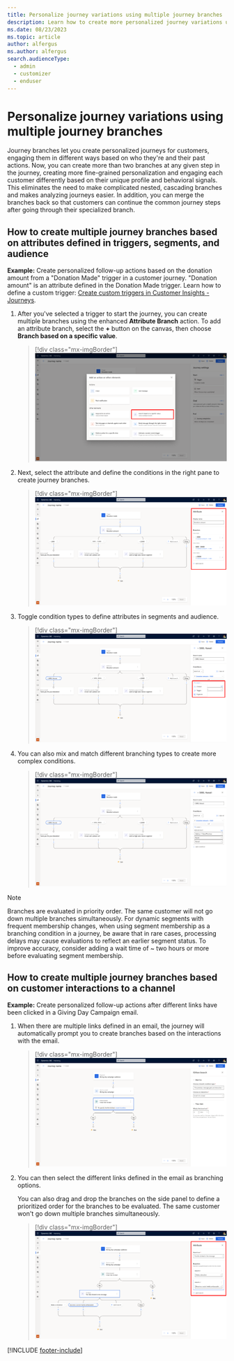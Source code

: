 ```yaml
---
title: Personalize journey variations using multiple journey branches
description: Learn how to create more personalized journey variations using multiple journey branches in Dynamics 365 Customer Insights - Journeys.
ms.date: 08/23/2023
ms.topic: article
author: alfergus
ms.author: alfergus
search.audienceType: 
  - admin
  - customizer
  - enduser
---
```


# Personalize journey variations using multiple journey branches

Journey branches let you create personalized journeys for customers, engaging them in different ways based on who they're and their past actions. Now, you can create more than two branches at any given step in the journey, creating more fine-grained personalization and engaging each customer differently based on their unique profile and behavioral signals. This eliminates the need to make complicated nested, cascading branches and makes analyzing journeys easier. In addition, you can merge the branches back so that customers can continue the common journey steps after going through their specialized branch.

## How to create multiple journey branches based on attributes defined in triggers, segments, and audience

**Example:** Create personalized follow-up actions based on the donation amount from a "Donation Made" trigger in a customer journey. "Donation amount" is an attribute defined in the Donation Made trigger. Learn how to define a custom trigger: [Create custom triggers in Customer Insights - Journeys](real-time-marketing-custom-triggers.md).

1. After you've selected a trigger to start the journey, you can create multiple branches using the enhanced **Attribute Branch** action. To add an attribute branch, select the **+** button on the canvas, then choose **Branch based on a specific value**.

    > [!div class="mx-imgBorder"]
    > ![Create an attribute branch.](media/real-time-marketing-multiple-branches-attribute.png "Create an attribute branch")

1. Next, select the attribute and define the conditions in the right pane to create journey branches.

    > [!div class="mx-imgBorder"]
    > ![Define conditions screenshot.](media/real-time-marketing-multiple-branches-conditions.png "Define conditions screenshot")

1. Toggle condition types to define attributes in segments and audience.

    > [!div class="mx-imgBorder"]
    > ![Toggle condition types screenshot.](media/real-time-marketing-multiple-branches-segments.png "Toggle condition types screenshot")

1. You can also mix and match different branching types to create more complex conditions.

    > [!div class="mx-imgBorder"]
    > ![Mix and match branching types screenshot.](media/real-time-marketing-multiple-branches-types2.png "Mix and match branching types screenshot")

> [!NOTE]
> Branches are evaluated in priority order. The same customer will not go down multiple branches simultaneously.
> For dynamic segments with frequent membership changes, when using segment membership as a branching condition in a journey, be aware that in rare cases, processing delays may cause evaluations to reflect an earlier segment status. To improve accuracy, consider adding a wait time of ~ two hours or more before evaluating segment membership.


## How to create multiple journey branches based on customer interactions to a channel

**Example:** Create personalized follow-up actions after different links have been clicked in a Giving Day Campaign email.

1. When there are multiple links defined in an email, the journey will automatically prompt you to create branches based on the interactions with the email.

    > [!div class="mx-imgBorder"]
    > ![Create branches based on interactions screenshot.](media/real-time-marketing-multiple-branches-interactions.png "Create branches based on interactions screenshot")

1. You can then select the different links defined in the email as branching options.

    You can also drag and drop the branches on the side panel to define a prioritized order for the branches to be evaluated. The same customer won't go down multiple branches simultaneously.

    > [!div class="mx-imgBorder"]
    > ![Different links as branching options screenshot.](media/real-time-marketing-multiple-branches-links.png "Different links as branching options screenshot")

[!INCLUDE [footer-include](./includes/footer-banner.md)]
